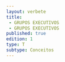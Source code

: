 ```yaml
---
layout: verbete
title:
 - GRUPOS EXECUTIVOS
 - GRUPOS EXECUTIVOS
published: true
edition: 1  
type: T
subtype: Conceitos
---
```


